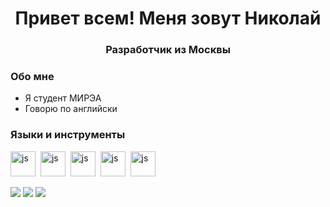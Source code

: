 <div id="header" align="center">
  <h1>Привет всем! Меня зовут Николай</h1>
  <h3>Разработчик из Москвы</h3>
</div>

### Обо мне
-  Я студент МИРЭА
-  Говорю по английски


### Языки и инструменты
<img src="https://cdn.jsdelivr.net/gh/devicons/devicon@latest/icons/csharp/csharp-original.svg" 
title="js" width="40"/>&nbsp;
<img src="https://cdn.jsdelivr.net/gh/devicons/devicon@latest/icons/cplusplus/cplusplus-original.svg" 
title="js" width="40"/>&nbsp;
<img src="https://cdn.jsdelivr.net/gh/devicons/devicon@latest/icons/python/python-original.svg" 
title="js" width="40"/>&nbsp;
<img src="https://cdn.jsdelivr.net/gh/devicons/devicon@latest/icons/css3/css3-original-wordmark.svg"
title="js" width="40"/>&nbsp;
<img src="https://cdn.jsdelivr.net/gh/devicons/devicon@latest/icons/html5/html5-original-wordmark.svg"
title="js" width="40"/>&nbsp;          
          
![](http://github-profile-summary-cards.vercel.app/api/cards/profile-details?username=NionNet2020&theme=discord_old_blurple)
![](http://github-profile-summary-cards.vercel.app/api/cards/repos-per-language?username=NionNet2020&theme=discord_old_blurple)
![](http://github-profile-summary-cards.vercel.app/api/cards/stats?username=NionNet2020&theme=discord_old_blurple)
<!--
**NionNet2020/NionNet2020** is a ✨ _special_ ✨ repository because its `README.md` (this file) appears on your GitHub profile.

Here are some ideas to get you started:

- 🔭 I’m currently working on ...
- 🌱 I’m currently learning ...
- 👯 I’m looking to collaborate on ...
- 🤔 I’m looking for help with ...
- 💬 Ask me about ...
- 📫 How to reach me: ...
- 😄 Pronouns: ...
- ⚡ Fun fact: ...
-->
